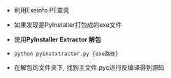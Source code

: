 * 利用Exeinfo PE查壳

* 如果发现是PyInstaller打包成的exe文件

* 使用**PyInstaller Extractor 解包**

* ```
  python pyinstxtractor.py {exe路径}
  ```

* 在解包的文件夹下, 找到主文件.pyc进行反编译得到源码





[在线反编译pyc网址]: http://tools.bugscaner.com/decompyle/
[pyinstxtractor.py]: https://github.com/extremecoders-re/pyinstxtractor

